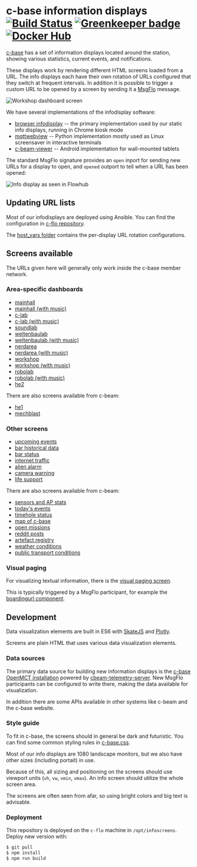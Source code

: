 c-base information displays [![Build Status](https://travis-ci.org/c-base/infoscreens.svg?branch=master)](https://travis-ci.org/c-base/infoscreens) [![Greenkeeper badge](https://badges.greenkeeper.io/c-base/infoscreens.svg)](https://greenkeeper.io/) [![Docker Hub](https://img.shields.io/docker/pulls/cbase/infoscreens.svg)](https://hub.docker.com/r/cbase/infoscreens/)
===========================

[c-base](https://c-base.org/) has a set of information displays located around the station, showing various statistics, current events, and notifications.

These displays work by rendering different HTML screens loaded from a URL. The info displays each have their own rotation of URLs configured that they switch at frequent intervals. In addition it is possible to trigger a custom URL to be opened by a screen by sending it a [MsgFlo](https://msgflo.org/) message.

![Workshop dashboard screen](https://i.imgur.com/ivhN7z1.jpg)

We have several implementations of the infodisplay software:

* [browser infodisplay](https://github.com/c-base/infoscreens/tree/master/infodisplay) -- the primary implementation used by our static info displays, running in Chrome kiosk mode
* [mqttwebview](https://github.com/c-base/mqttwebview) -- Python implementation mostly used as Linux screensaver in interactive terminals
* [c-beam-viewer](https://github.com/c-base/c-beam-viewer) -- Android implementation for wall-mounted tablets

The standard MsgFlo signature provides an `open` inport for sending new URLs for a display to open, and `opened` outport to tell when a URL has been opened:

![Info display as seen in Flowhub](https://i.imgur.com/JO50dWR.png)

## Updating URL lists

Most of our infodisplays are deployed using Ansible. You can find the configuration in [c-flo repository](https://github.com/c-base/c-flo/tree/master/ansible).

The [host\_vars folder](https://github.com/c-base/c-flo/tree/master/ansible/host_vars) contains the per-display URL rotation configurations.

## Screens available

The URLs given here will generally only work inside the c-base member network.

### Area-specific dashboards

* [mainhall](http://c-flo.cbrp3.c-base.org/mainhall/)
* [mainhall (with music)](http://c-flo.cbrp3.c-base.org/mainhall-music/)
* [c-lab](http://c-flo.cbrp3.c-base.org/c_lab/)
* [c-lab (with music)](http://c-flo.cbrp3.c-base.org/c_lab-music/)
* [soundlab](http://c-flo.cbrp3.c-base.org/soundlab/)
* [weltenbaulab](http://c-flo.cbrp3.c-base.org/weltenbaulab/)
* [weltenbaulab (with music)](http://c-flo.cbrp3.c-base.org/weltenbaulab-music/)
* [nerdarea](http://c-flo.cbrp3.c-base.org/nerdarea/)
* [nerdarea (with music)](http://c-flo.cbrp3.c-base.org/nerdarea-music/)
* [workshop](http://c-flo.cbrp3.c-base.org/workshop/)
* [workshop (with music)](http://c-flo.cbrp3.c-base.org/workshop-music/)
* [robolab](http://c-flo.cbrp3.c-base.org/robolab/)
* [robolab (with music)](http://c-flo.cbrp3.c-base.org/robolab-music/)
* [he2](http://c-flo.cbrp3.c-base.org/he2/)

There are also screens available from c-beam:

* [he1](https://c-beam.cbrp3.c-base.org/he1display)
* [mechblast](https://c-beam.cbrp3.c-base.org/mechdisplay)

### Other screens

* [upcoming events](http://c-flo.cbrp3.c-base.org/events/)
* [bar historical data](http://c-flo.cbrp3.c-base.org/bar-history/)
* [bar status](http://c-flo.cbrp3.c-base.org/bar-status/)
* [internet traffic](http://c-flo.cbrp3.c-base.org/internet/)
* [alien alarm](http://c-flo.cbrp3.c-base.org/alien-alarm/)
* [camera warning](http://c-flo.cbrp3.c-base.org/camera-warning/)
* [life support](http://c-flo.cbrp3.c-base.org/life-support/)

There are also screens available from c-beam:

* [sensors and AP stats](https://c-beam.cbrp3.c-base.org/sensors)
* [today's events](https://c-beam.cbrp3.c-base.org/events)
* [timehole status](https://c-beam.cbrp3.c-base.org/ceitloch)
* [map of c-base](https://c-beam.cbrp3.c-base.org/c-base-map/)
* [open missions](https://c-beam.cbrp3.c-base.org/missions)
* [reddit posts](https://c-beam.cbrp3.c-base.org/reddit)
* [artefact registry](https://c-beam.cbrp3.c-base.org/artefacts)
* [weather conditions](https://c-beam.cbrp3.c-base.org/weather)
* [public transport conditions](https://c-beam.cbrp3.c-base.org/bvg)

### Visual paging

For visualizing textual information, there is the [visual paging screen](http://c-flo.cbrp3.c-base.org/visual-paging/).

This is typically triggered by a MsgFlo participant, for example the [boardingurl component](https://github.com/c-base/c-flo/blob/master/components/boardingurl.py).

## Development

Data visualization elements are built in ES6 with [SkateJS](http://skatejs.netlify.com/) and [Plotly](https://plot.ly/javascript/).

Screens are plain HTML that uses various data visualization elements.

### Data sources

The primary data source for building new information displays is the [c-base OpenMCT installation](http://openmct.cbrp3.c-base.org/) powered by [cbeam-telemetry-server](https://github.com/c-base/cbeam-telemetry-server). New MsgFlo participants can be configured to write there, making the data available for visualization.

In addition there are some APIs available in other systems like c-beam and the c-base website.

### Style guide

To fit in c-base, the screens should in general be dark and futuristic. You can find some common styling rules in [c-base.css](https://github.com/c-base/infoscreens/blob/master/theme/c-base.css).

Most of our info displays are 1080 landscape monitors, but we also have other sizes (including portait) in use.

Because of this, all sizing and positioning on the screens should use viewport units (`vh`, `vw`, `vmin`, `vmax`). An info screen should utilize the whole screen area.

The screens are often seen from afar, so using bright colors and big text is advisable.

### Deployment

This repository is deployed on the `c-flo` machine in `/opt/infoscreens`. Deploy new version with:

```bash
$ git pull
$ npm install
$ npm run build
```
